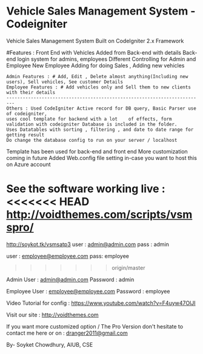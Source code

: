 # Vehicle Sales Management System - Codeigniter

Vehicle Sales Management System Built on CodeIgniter 2.x Framework

#Features : 
Front End with Vehicles Added from Back-end with details
Back-end login system for admins, employees
Different Controlling for Admin and Employee
New Employee Adding for doing Sales , Adding new vehicles

	Admin Features : # Add, Edit , Delete almost anything(Including new users), Sell vehicles, See customer Details
	Employee Features : # Add vehicles only and Sell them to new clients with their details
	-------------------------------------------------------------------------
	Others : Used CodeIgniter Active record for DB query, Basic Parser use of codeigniter, 
	uses cool template for backend with a lot 	 of effects, form validation with codeigniter Database is included in the folder.
	Uses Datatables with sorting , filtering , and date to date range for getting result
	Do change the database config to run on your server / localhost

Template has been used for back-end and front end 
More customization coming in future
Added Web.config file setting in-case you want to host this on Azure account 

See the software working live : 
<<<<<<< HEAD
http://voidthemes.com/scripts/vsmspro/
=======
http://soykot.tk/vsmsatp3
user  : admin@admin.com
pass : admin

user : employee@employee.com
pass: employee
>>>>>>> origin/master

Admin User : admin@admin.com
Password : admin

Employee User : employee@employee.com
Password : employee

Video Tutorial for config : https://www.youtube.com/watch?v=F4uyw47OlJI

Visit our site : http://voidthemes.com 


If you want more customized option / The Pro Version don't hesitate to contact me here or on : dranger2011@gmail.com


By- Soyket Chowdhury, AIUB, CSE
